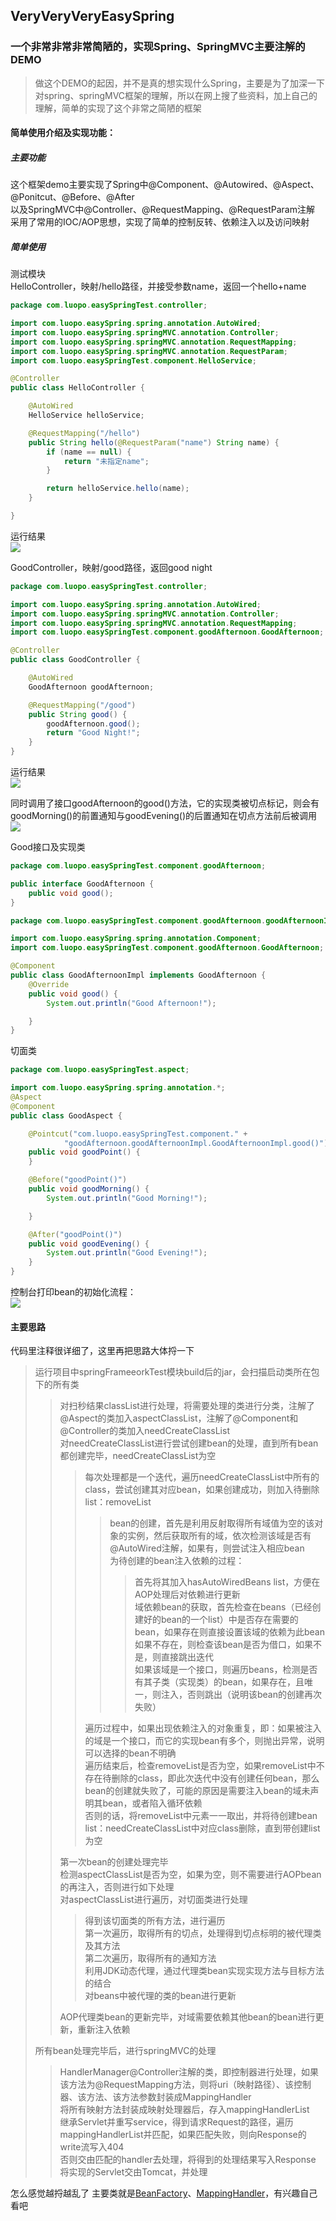 ## VeryVeryVeryEasySpring <br>
### 一个非常非常非常简陋的，实现Spring、SpringMVC主要注解的DEMO <br>

> 做这个DEMO的起因，并不是真的想实现什么Spring，主要是为了加深一下对spring、springMVC框架的理解，所以在网上搜了些资料，加上自己的理解，简单的实现了这个非常之简陋的框架 <br>

#### 简单使用介绍及实现功能： <br>
##### 主要功能 <br>
这个框架demo主要实现了Spring中@Component、@Autowired、@Aspect、@Ponitcut、@Before、@After <br>
        以及SpringMVC中@Controller、@RequestMapping、@RequestParam注解 <br>
采用了常用的IOC/AOP思想，实现了简单的控制反转、依赖注入以及访问映射 <br>

##### 简单使用 <br>
测试模块 <br>
HelloController，映射/hello路径，并接受参数name，返回一个hello+name <br>
```java
package com.luopo.easySpringTest.controller;

import com.luopo.easySpring.spring.annotation.AutoWired;
import com.luopo.easySpring.springMVC.annotation.Controller;
import com.luopo.easySpring.springMVC.annotation.RequestMapping;
import com.luopo.easySpring.springMVC.annotation.RequestParam;
import com.luopo.easySpringTest.component.HelloService;

@Controller
public class HelloController {

    @AutoWired
    HelloService helloService;

    @RequestMapping("/hello")
    public String hello(@RequestParam("name") String name) {
        if (name == null) {
            return "未指定name";
        }

        return helloService.hello(name);
    }

}
```

运行结果 <br>
![](https://github.com/luopoQAQ/VeryVeryVeryEasySpring/blob/master/test_img/hello_google.PNG)

GoodController，映射/good路径，返回good night <br>
```java
package com.luopo.easySpringTest.controller;

import com.luopo.easySpring.spring.annotation.AutoWired;
import com.luopo.easySpring.springMVC.annotation.Controller;
import com.luopo.easySpring.springMVC.annotation.RequestMapping;
import com.luopo.easySpringTest.component.goodAfternoon.GoodAfternoon;

@Controller
public class GoodController {

    @AutoWired
    GoodAfternoon goodAfternoon;

    @RequestMapping("/good")
    public String good() {
        goodAfternoon.good();
        return "Good Night!";
    }
}

```

运行结果 <br>
![](https://github.com/luopoQAQ/VeryVeryVeryEasySpring/blob/master/test_img/good_google.PNG)

同时调用了接口goodAfternoon的good()方法，它的实现类被切点标记，则会有goodMorning()的前置通知与goodEvening()的后置通知在切点方法前后被调用 <br>
![](https://github.com/luopoQAQ/VeryVeryVeryEasySpring/blob/master/test_img/qiemian.PNG)

Good接口及实现类 <br>
```java
package com.luopo.easySpringTest.component.goodAfternoon;

public interface GoodAfternoon {
    public void good();
}
```

```java
package com.luopo.easySpringTest.component.goodAfternoon.goodAfternoonImpl;

import com.luopo.easySpring.spring.annotation.Component;
import com.luopo.easySpringTest.component.goodAfternoon.GoodAfternoon;

@Component
public class GoodAfternoonImpl implements GoodAfternoon {
    @Override
    public void good() {
        System.out.println("Good Afternoon!");

    }
}
```

切面类 <br>
```java
package com.luopo.easySpringTest.aspect;

import com.luopo.easySpring.spring.annotation.*;
@Aspect
@Component
public class GoodAspect {

    @Pointcut("com.luopo.easySpringTest.component." +
            "goodAfternoon.goodAfternoonImpl.GoodAfternoonImpl.good()")
    public void goodPoint() {
    }

    @Before("goodPoint()")
    public void goodMorning() {
        System.out.println("Good Morning!");

    }

    @After("goodPoint()")
    public void goodEvening() {
        System.out.println("Good Evening!");
    }
}

```

控制台打印bean的初始化流程： <br>
![](https://github.com/luopoQAQ/VeryVeryVeryEasySpring/blob/master/test_img/kongzhitai.PNG)

#### 主要思路 <br>
代码里注释很详细了，这里再把思路大体捋一下 <br>

> 运行项目中springFrameeorkTest模块build后的jar，会扫描启动类所在包下的所有类 <br>
>> 对扫秒结果classList进行处理，将需要处理的类进行分类，注解了@Aspect的类加入aspectClassList，注解了@Component和@Controller的类加入needCreateClassList <br>
>> 对needCreateClassList进行尝试创建bean的处理，直到所有bean都创建完毕，needCreateClassList为空 <br>
>>> 每次处理都是一个迭代，遍历needCreateClassList中所有的class，尝试创建其对应bean，如果创建成功，则加入待删除list：removeList <br>
>>>> bean的创建，首先是利用反射取得所有域值为空的该对象的实例，然后获取所有的域，依次检测该域是否有@AutoWired注解，如果有，则尝试注入相应bean <br>
>>>> 为待创建的bean注入依赖的过程： <br>
>>>>> 首先将其加入hasAutoWiredBeans list，方便在AOP处理后对依赖进行更新 <br>
>>>>> 域依赖bean的获取，首先检查在beans（已经创建好的bean的一个list）中是否存在需要的bean，如果存在则直接设置该域的依赖为此bean <br>
>>>>> 如果不存在，则检查该bean是否为借口，如果不是，则直接跳出迭代 <br>
>>>>> 如果该域是一个接口，则遍历beans，检测是否有其子类（实现类）的bean，如果存在，且唯一，则注入，否则跳出（说明该bean的创建再次失败）<br>
>>>>> 
>>>> 
>>> 遍历过程中，如果出现依赖注入的对象重复，即：如果被注入的域是一个接口，而它的实现bean有多个，则抛出异常，说明可以选择的bean不明确 <br>
>>> 遍历结束后，检查removeList是否为空，如果removeList中不存在待删除的class，即此次迭代中没有创建任何bean，那么bean的创建就失败了，可能的原因是需要注入bean的域未声明其bean，或者陷入循环依赖 <br>
>>> 否则的话，将removeList中元素一一取出，并将待创建bean list：needCreateClassList中对应class删除，直到带创建list为空 <br>
>>> 
>> 第一次bean的创建处理完毕 <br>
>> 检测aspectClassList是否为空，如果为空，则不需要进行AOPbean的再注入，否则进行如下处理 <br>
>> 对aspectClassList进行遍历，对切面类进行处理 <br>
>>> 得到该切面类的所有方法，进行遍历 <br>
>>> 第一次遍历，取得所有的切点，处理得到切点标明的被代理类及其方法 <br>
>>> 第二次遍历，取得所有的通知方法 <br>
>>> 利用JDK动态代理，通过代理类bean实现实现方法与目标方法的结合 <br>
>>> 对beans中被代理的类的bean进行更新 <br>
>>> 
>> AOP代理类bean的更新完毕，对域需要依赖其他bean的bean进行更新，重新注入依赖 <br>
>> 
> 所有bean处理完毕后，进行springMVC的处理 <br>
>> HandlerManager@Controller注解的类，即控制器进行处理，如果该方法为@RequestMapping方法，则将uri（映射路径）、该控制器、该方法、该方法参数封装成MappingHandler <br>
>> 将所有映射方法封装成映射处理器后，存入mappingHandlerList <br>
>> 继承Servlet并重写service，得到请求Request的路径，遍历mappingHandlerList并匹配，如果匹配失败，则向Response的write流写入404 <br>
>> 否则交由匹配的handler去处理，将得到的处理结果写入Response <br>
>> 将实现的Servlet交由Tomcat，并处理 <br>

怎么感觉越捋越乱了
主要类就是[BeanFactory](https://github.com/luopoQAQ/VeryVeryVeryEasySpring/blob/master/springFramework/src/main/java/com/luopo/easySpring/spring/util/BeanFactory.java)、[MappingHandler](https://github.com/luopoQAQ/VeryVeryVeryEasySpring/blob/master/springFramework/src/main/java/com/luopo/easySpring/springMVC/util/HandlerManager.java)，有兴趣自己看吧






